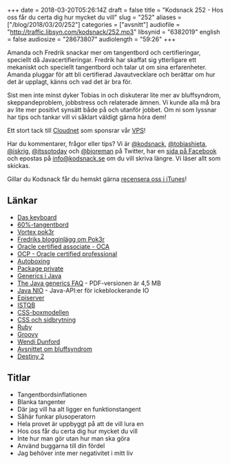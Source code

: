 +++
date = 2018-03-20T05:26:14Z
draft = false
title = "Kodsnack 252 - Hos oss får du certa dig hur mycket du vill"
slug = "252"
aliases = ["/blog/2018/03/20/252"]
categories = ["avsnitt"]
audiofile = "http://traffic.libsyn.com/kodsnack/252.mp3"
libsynid = "6382019"
english = false
audiosize = "28673807"
audiolength = "59:26"
+++

Amanda och Fredrik snackar mer om tangentbord och certifieringar, speciellt då Javacertifieringar. Fredrik har skaffat sig ytterligare ett mekaniskt och speciellt tangentbord och talar ut om sina erfarenheter. Amanda pluggar för att bli certifierad Javautvecklare och berättar om hur det är upplagt, känns och vad det är bra för.

Sist men inte minst dyker Tobias in och diskuterar lite mer av bluffsyndrom, skeppandeproblem, jobbstress och relaterade ämnen. Vi kunde alla må bra av lite mer positivt synsätt både på och utanför jobbet. Om ni som lyssnar har tips och tankar vill vi såklart väldigt gärna höra dem!

Ett stort tack till [Cloudnet](http://www.cloudnet.se) som sponsrar vår [VPS](http://en.wikipedia.org/wiki/Virtual_private_server)!

Har du kommentarer, frågor eller tips? Vi är [@kodsnack](https://www.twitter.com/kodsnack), [@tobiashieta](https://www.twitter.com/tobiashieta), [@iskrig](https://www.twitter.com/iskrig), [@itssotoday](https://twitter.com/itssotoday) och [@bjoreman](https://www.twitter.com/bjoreman) på Twitter, har en [sida på Facebook](https://www.facebook.com/kodsnack) och epostas på [info@kodsnack.se](mailto:info@kodsnack.se) om du vill skriva längre. Vi läser allt som skickas.

Gillar du Kodsnack får du hemskt gärna [recensera oss i iTunes](http://itunes.apple.com/se/podcast/kodsnack/id561631498?l=en)!

## Länkar ##
* [Das keyboard](https://www.daskeyboard.com/)
* [60%-tangentbord](http://www.keyboardco.com/blog/index.php/2017/08/full-size-tkl-60-and-more-a-guide-to-mechanical-keyboard-sizes/)
* [Vortex pok3r](http://www.vortexgear.tw/vortex2_3.asp?kind=47&kind2=220&sn=3&so3=open)
* [Fredriks blogginlägg om Pok3r](https://bjoreman.com/thoughts/pok3r.html)
* [Oracle certified associate - OCA](https://education.oracle.com/pls/web_prod-plq-dad/db_pages.getpage?page_id=654&get_params=p_id:357&p_org_id=40&lang=S#tabs-1-1)
* [OCP - Oracle certified professional](https://education.oracle.com/pls/web_prod-plq-dad/db_pages.getpage?page_id=654&get_params=p_id:357)
* [Autoboxing](https://docs.oracle.com/javase/8/docs/technotes/guides/language/autoboxing.html)
* [Package private](https://docs.oracle.com/javase/tutorial/java/javaOO/accesscontrol.html)
* [Generics i Java](https://docs.oracle.com/javase/tutorial/java/generics/types.html)
* [The Java generics FAQ](http://www.angelikalanger.com/GenericsFAQ/JavaGenericsFAQ.html) - PDF-versionen är 4,5 MB
* [Java NIO](https://en.wikipedia.org/wiki/New_I/O_%28Java%29) - Java-API:er för ickeblockerande IO
* [Episerver](https://en.wikipedia.org/wiki/Episerver)
* [ISTQB](https://www.istqb.org/)
* [CSS-boxmodellen](https://developer.mozilla.org/en-US/docs/Learn/CSS/Introduction_to_CSS/Box_model)
* [CSS och sidbrytning](https://davidwalsh.name/css-page-breaks)
* [Ruby](https://en.wikipedia.org/wiki/Ruby_%28programming_language%29)
* [Groovy](https://en.wikipedia.org/wiki/Groovy_%28programming_language%29)
* [Wendi Dunford](https://twitter.com/therapythursdys)
* [Avsnittet om bluffsyndrom](http://kodsnack.se/240/)
* [Destiny 2](https://en.wikipedia.org/wiki/Destiny_2)

## Titlar ##
* Tangentbordsinflationen
* Blanka tangenter
* Där jag vill ha alt ligger en funktionstangent
* Såhär funkar plusoperatorn
* Hela provet är uppbyggt på att de vill lura en
* Hos oss får du certa dig hur mycket du vill
* Inte hur man gör utan hur man ska göra
* Använd buggarna till din fördel
* Jag behöver inte mer negativitet i mitt liv